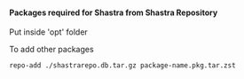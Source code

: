 #### Packages required for Shastra from Shastra Repository


Put inside 'opt' folder

To add other packages

```sh
repo-add ./shastrarepo.db.tar.gz package-name.pkg.tar.zst
```
